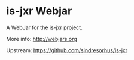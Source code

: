 is-jxr Webjar
===============

A WebJar for the is-jxr project.

More info: http://webjars.org

Upstream: https://github.com/sindresorhus/is-jxr
